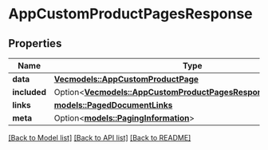 # AppCustomProductPagesResponse

## Properties

Name | Type | Description | Notes
------------ | ------------- | ------------- | -------------
**data** | [**Vec<models::AppCustomProductPage>**](AppCustomProductPage.md) |  | 
**included** | Option<[**Vec<models::AppCustomProductPagesResponseIncludedInner>**](AppCustomProductPagesResponse_included_inner.md)> |  | [optional]
**links** | [**models::PagedDocumentLinks**](PagedDocumentLinks.md) |  | 
**meta** | Option<[**models::PagingInformation**](PagingInformation.md)> |  | [optional]

[[Back to Model list]](../README.md#documentation-for-models) [[Back to API list]](../README.md#documentation-for-api-endpoints) [[Back to README]](../README.md)


